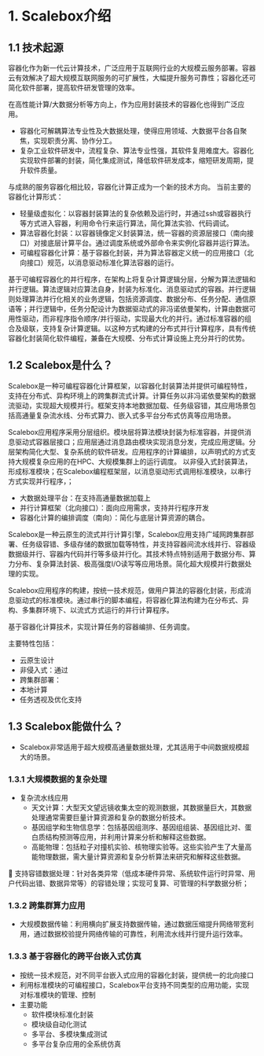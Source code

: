 # 1. Scalebox介绍

## 1.1 技术起源

容器化作为新一代云计算技术，广泛应用于互联网行业的大规模云服务部署。容器云有效解决了超大规模互联网服务的可扩展性，大幅提升服务可靠性；容器化还可简化软件部署，提高软件研发管理的效率。

在高性能计算/大数据分析等方向上，作为应用封装技术的容器化也得到广泛应用。
- 容器化可解耦算法专业性及大数据处理，使得应用领域、大数据平台各自聚焦，实现职责分离、协作分工。
- 复杂工业软件研发中，流程复杂、算法专业性强，其软件复用难度大。容器化实现软件部署的封装，简化集成测试，降低软件研发成本，缩短研发周期，提升软件质量。

与成熟的服务容器化相比较，容器化计算正成为一个新的技术方向。
当前主要的容器化计算形式：
- 轻量级虚拟化：以容器封装算法的复杂依赖及运行时，并通过ssh或容器执行等方式进入容器，利用命令行来运行算法，简化算法实验、代码调试。
- 算法容器化封装：以容器镜像定义封装算法，统一容器的资源层接口（南向接口）对接底层计算平台。通过调度系统或外部命令来实例化容器并运行算法。
- 可编程容器化计算：基于容器化封装，并为算法容器定义统一的应用接口（北向接口）规范，以消息驱动标准化算法容器的运行。

基于可编程容器化的并行程序，在架构上将复杂计算逻辑分层，分解为算法逻辑和并行逻辑。算法逻辑对应算法自身，封装为标准化、消息驱动式的容器。并行逻辑则处理算法并行化相关的业务逻辑，包括资源调度、数据分布、任务分配、通信原语等；并行逻辑中，任务分配设计为数据驱动式的非冯诺依曼架构，计算由数据可用性驱动，而非程序指令顺序/并行驱动，实现最大化的并行。通过标准容器的组合及级联，支持复杂计算逻辑。以这种方式构建的分布式并行计算程序，具有传统容器化封装简化软件编程，兼备在大规模、分布式计算设施上充分并行的优势。

## 1.2 Scalebox是什么？

Scalebox是一种可编程容器化计算框架，以容器化封装算法并提供可编程特性，支持在分布式、异构环境上的跨集群流式计算。计算任务以非冯诺依曼架构的数据流驱动，实现超大规模并行。框架支持本地数据加载、任务级容错，其应用场景包括高通量复杂流水线、分布式算力、嵌入式多平台分布式仿真等应用场景。

Scalebox应用程序采用分层组织。模块层将算法模块封装为标准容器，并提供消息驱动式容器层接口；应用层通过消息路由模块实现消息分发，完成应用逻辑。分层架构简化大型、复杂系统的软件研发。应用程序的计算编排，以声明式的方式支持大规模复杂应用的在HPC、大规模集群上的运行调度。
以非侵入式封装算法，形成标准模块；在Scalebox编程框架层，以消息驱动形式调用标准模块，以串行方式实现并行程序，；

- 大数据处理平台：在支持高通量数据加载上
- 并行计算框架（北向接口）：面向应用需求，支持并行程序开发
- 容器化计算的编排调度（南向）：简化与底层计算资源的耦合。

Scalebox是一种云原生的流式并行计算引擎，Scalebox应用支持广域网跨集群部署、任务级容错、多级存储的数据加载等特性，并支持容器间流水线并行、容器级数据级并行、容器内代码并行等多级并行化。其技术特点特别适用于数据分布、算力分布、复杂算法封装、极高强度I/O读写等应用场景。简化超大规模并行数据处理的实现。

Scalebox应用程序的构建，按统一技术规范，做用户算法的容器化封装，形成消息驱动式的标准模块。通过串行的脚本编程，将容器化算法构建为在分布式、异构、多集群环境下、以流式方式运行的并行计算程序。

基于容器化计算技术，实现计算任务的容器编排、任务调度。

主要特性包括：
- 云原生设计
- 非侵入式：通过
- 跨集群部署：
- 本地计算
- 任务透视及优化支持

## 1.3 Scalebox能做什么？

- Scalebox非常适用于超大规模高通量数据处理，尤其适用于中间数据规模超大的场景。

### 1.3.1 大规模数据的复杂处理
- 复杂流水线应用
  - 天文计算：大型天文望远镜收集太空的观测数据，其数据量巨大，其数据处理通常需要巨量计算资源和复杂的数据分析技术。
  - 基因组学和生物信息学：包括基因组测序、基因组组装、基因组比对、蛋白质结构预测等应用，并利用计算来分析和解释这些数据。
  - 高能物理：包括粒子对撞机实验、核物理实验等。这些实验产生了大量高能物理数据，需大量计算资源和复杂分析算法来研究和解释这些数据。

	支持容错数据处理：针对各类异常（低成本硬件异常、系统软件运行时异常、用户代码出错、数据异常等）的容错处理；实现可复算、可管理的科学数据分析；

### 1.3.2 跨集群算力应用

- 大规模数据传输：利用横向扩展支持数据传输，通过数据压缩提升网络带宽利用，通过数据校验提升网络传输的可靠性，利用流水线并行提升运行效率。

### 1.3.3 基于容器化的跨平台嵌入式仿真

- 按统一技术规范，对不同平台嵌入式应用的容器化封装，提供统一的北向接口
- 利用标准模块的可编程接口，Scalebox平台支持不同类型的应用功能，实现对标准模块的管理、控制
- 主要功能
  - 软件模块标准化封装
  - 模块级自动化测试
  - 多平台、多模块集成测试
  - 多平台复杂应用的全系统仿真
